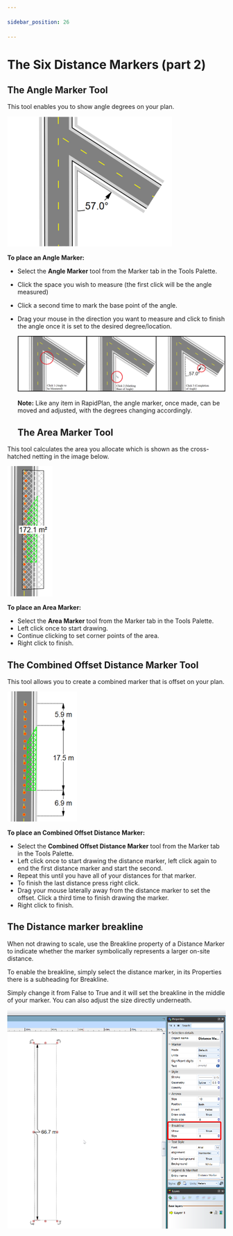 ```yaml
---

sidebar_position: 26

---
```

# The Six Distance Markers (part 2)

## The Angle Marker Tool 

This tool enables you to show angle degrees on your plan.

![The_Angle_Marker_Tool](./assets/The_Angle_Marker_Tool.png)

**To place an Angle Marker:**

 - Select the **Angle Marker** tool from the Marker tab in the Tools Palette.
 - Click the space you wish to measure (the first click will be the angle measured) 
 - Click a second time to mark the base point of the angle.
 - Drag your mouse in the direction you want to measure and click to finish the angle once it is set to the desired degree/location.

    ![Placing_the_Angle_Marker](./assets/Placing_the_Angle_Marker.png)

    **Note:** Like any item in RapidPlan, the angle marker, once made, can be moved and adjusted, with the degrees changing accordingly.

    ## The Area Marker Tool

This tool calculates the area you allocate which is shown as the cross-hatched netting in the image below.

![The_Area_Marker_Tool](./assets/The_Area_Marker_Tool.png)

**To place an Area Marker:**

 - Select the **Area Marker** tool from the Marker tab in the Tools Palette.
 - Left click once to start drawing.
 - Continue clicking to set corner points of the area.
 - Right click to finish.

 ## The Combined Offset Distance Marker Tool

This tool allows you to create a combined marker that is offset on your plan.

![The_Combined_Offset_Distance_Marker_Tool](./assets/The_Combined_Offset_Distance_Marker_Tool.png)

**To place an Combined Offset Distance Marker:**

 - Select the **Combined Offset Distance Marker** tool from the Marker tab in the Tools Palette.
 - Left click once to start drawing the distance marker, left click again to end the first distance marker and start the second. 
 - Repeat this until you have all of your distances for that marker.
 - To finish the last distance press right click.
 - Drag your mouse laterally away from the distance marker to set the offset. Click a third time to finish drawing the marker.
 - Right click to finish.

## The Distance marker breakline

When not drawing to scale, use the Breakline property of a Distance Marker to indicate whether the marker symbolically represents a larger on-site distance.

To enable the breakline, simply select the distance marker, in its Properties there is a subheading for Breakline. 

Simply change it from False to True and it will set the breakline in the middle of your marker. You can also adjust the size directly underneath.

![Marker_Breakline](./assets/Marker_Breakline.png)


